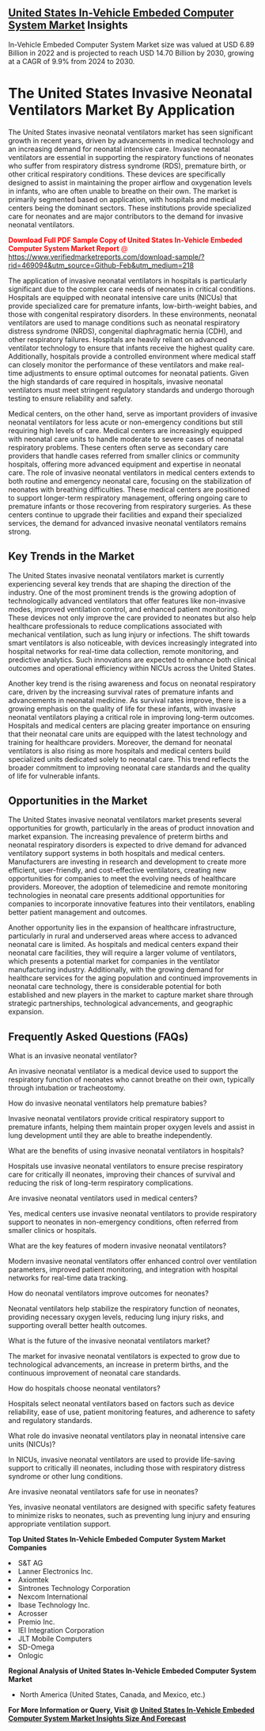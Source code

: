 <h2><a href="https://www.verifiedmarketreports.com/download-sample/?rid=469094&amp;utm_source=Github-Feb&amp;utm_medium=218" target="_blank">United States In-Vehicle Embeded Computer System Market</a> Insights</h2><p>In-Vehicle Embeded Computer System Market size was valued at USD 6.89 Billion in 2022 and is projected to reach USD 14.70 Billion by 2030, growing at a CAGR of 9.9% from 2024 to 2030.</p><p><h1>The United States Invasive Neonatal Ventilators Market By Application</h1> <p>The United States invasive neonatal ventilators market has seen significant growth in recent years, driven by advancements in medical technology and an increasing demand for neonatal intensive care. Invasive neonatal ventilators are essential in supporting the respiratory functions of neonates who suffer from respiratory distress syndrome (RDS), premature birth, or other critical respiratory conditions. These devices are specifically designed to assist in maintaining the proper airflow and oxygenation levels in infants, who are often unable to breathe on their own. The market is primarily segmented based on application, with hospitals and medical centers being the dominant sectors. These institutions provide specialized care for neonates and are major contributors to the demand for invasive neonatal ventilators. <p><span class=""><span style="color: #ff0000;"><strong>Download Full PDF Sample Copy of United States In-Vehicle Embeded Computer System Market Report</strong> @ </span><a href="https://www.verifiedmarketreports.com/download-sample/?rid=469094&amp;utm_source=Github-Feb&amp;utm_medium=218" target="_blank">https://www.verifiedmarketreports.com/download-sample/?rid=469094&amp;utm_source=Github-Feb&amp;utm_medium=218</a></span></p> <p>The application of invasive neonatal ventilators in hospitals is particularly significant due to the complex care needs of neonates in critical conditions. Hospitals are equipped with neonatal intensive care units (NICUs) that provide specialized care for premature infants, low-birth-weight babies, and those with congenital respiratory disorders. In these environments, neonatal ventilators are used to manage conditions such as neonatal respiratory distress syndrome (NRDS), congenital diaphragmatic hernia (CDH), and other respiratory failures. Hospitals are heavily reliant on advanced ventilator technology to ensure that infants receive the highest quality care. Additionally, hospitals provide a controlled environment where medical staff can closely monitor the performance of these ventilators and make real-time adjustments to ensure optimal outcomes for neonatal patients. Given the high standards of care required in hospitals, invasive neonatal ventilators must meet stringent regulatory standards and undergo thorough testing to ensure reliability and safety. <p>Medical centers, on the other hand, serve as important providers of invasive neonatal ventilators for less acute or non-emergency conditions but still requiring high levels of care. Medical centers are increasingly equipped with neonatal care units to handle moderate to severe cases of neonatal respiratory problems. These centers often serve as secondary care providers that handle cases referred from smaller clinics or community hospitals, offering more advanced equipment and expertise in neonatal care. The role of invasive neonatal ventilators in medical centers extends to both routine and emergency neonatal care, focusing on the stabilization of neonates with breathing difficulties. These medical centers are positioned to support longer-term respiratory management, offering ongoing care to premature infants or those recovering from respiratory surgeries. As these centers continue to upgrade their facilities and expand their specialized services, the demand for advanced invasive neonatal ventilators remains strong. <h2>Key Trends in the Market</h2> <p>The United States invasive neonatal ventilators market is currently experiencing several key trends that are shaping the direction of the industry. One of the most prominent trends is the growing adoption of technologically advanced ventilators that offer features like non-invasive modes, improved ventilation control, and enhanced patient monitoring. These devices not only improve the care provided to neonates but also help healthcare professionals to reduce complications associated with mechanical ventilation, such as lung injury or infections. The shift towards smart ventilators is also noticeable, with devices increasingly integrated into hospital networks for real-time data collection, remote monitoring, and predictive analytics. Such innovations are expected to enhance both clinical outcomes and operational efficiency within NICUs across the United States. <p>Another key trend is the rising awareness and focus on neonatal respiratory care, driven by the increasing survival rates of premature infants and advancements in neonatal medicine. As survival rates improve, there is a growing emphasis on the quality of life for these infants, with invasive neonatal ventilators playing a critical role in improving long-term outcomes. Hospitals and medical centers are placing greater importance on ensuring that their neonatal care units are equipped with the latest technology and training for healthcare providers. Moreover, the demand for neonatal ventilators is also rising as more hospitals and medical centers build specialized units dedicated solely to neonatal care. This trend reflects the broader commitment to improving neonatal care standards and the quality of life for vulnerable infants. <h2>Opportunities in the Market</h2> <p>The United States invasive neonatal ventilators market presents several opportunities for growth, particularly in the areas of product innovation and market expansion. The increasing prevalence of preterm births and neonatal respiratory disorders is expected to drive demand for advanced ventilatory support systems in both hospitals and medical centers. Manufacturers are investing in research and development to create more efficient, user-friendly, and cost-effective ventilators, creating new opportunities for companies to meet the evolving needs of healthcare providers. Moreover, the adoption of telemedicine and remote monitoring technologies in neonatal care presents additional opportunities for companies to incorporate innovative features into their ventilators, enabling better patient management and outcomes. <p>Another opportunity lies in the expansion of healthcare infrastructure, particularly in rural and underserved areas where access to advanced neonatal care is limited. As hospitals and medical centers expand their neonatal care facilities, they will require a larger volume of ventilators, which presents a potential market for companies in the ventilator manufacturing industry. Additionally, with the growing demand for healthcare services for the aging population and continued improvements in neonatal care technology, there is considerable potential for both established and new players in the market to capture market share through strategic partnerships, technological advancements, and geographic expansion. <h2>Frequently Asked Questions (FAQs)</h2> <p>What is an invasive neonatal ventilator?</p> <p>An invasive neonatal ventilator is a medical device used to support the respiratory function of neonates who cannot breathe on their own, typically through intubation or tracheostomy.</p> <p>How do invasive neonatal ventilators help premature babies?</p> <p>Invasive neonatal ventilators provide critical respiratory support to premature infants, helping them maintain proper oxygen levels and assist in lung development until they are able to breathe independently.</p> <p>What are the benefits of using invasive neonatal ventilators in hospitals?</p> <p>Hospitals use invasive neonatal ventilators to ensure precise respiratory care for critically ill neonates, improving their chances of survival and reducing the risk of long-term respiratory complications.</p> <p>Are invasive neonatal ventilators used in medical centers?</p> <p>Yes, medical centers use invasive neonatal ventilators to provide respiratory support to neonates in non-emergency conditions, often referred from smaller clinics or hospitals.</p> <p>What are the key features of modern invasive neonatal ventilators?</p> <p>Modern invasive neonatal ventilators offer enhanced control over ventilation parameters, improved patient monitoring, and integration with hospital networks for real-time data tracking.</p> <p>How do neonatal ventilators improve outcomes for neonates?</p> <p>Neonatal ventilators help stabilize the respiratory function of neonates, providing necessary oxygen levels, reducing lung injury risks, and supporting overall better health outcomes.</p> <p>What is the future of the invasive neonatal ventilators market?</p> <p>The market for invasive neonatal ventilators is expected to grow due to technological advancements, an increase in preterm births, and the continuous improvement of neonatal care standards.</p> <p>How do hospitals choose neonatal ventilators?</p> <p>Hospitals select neonatal ventilators based on factors such as device reliability, ease of use, patient monitoring features, and adherence to safety and regulatory standards.</p> <p>What role do invasive neonatal ventilators play in neonatal intensive care units (NICUs)?</p> <p>In NICUs, invasive neonatal ventilators are used to provide life-saving support to critically ill neonates, including those with respiratory distress syndrome or other lung conditions.</p> <p>Are invasive neonatal ventilators safe for use in neonates?</p> <p>Yes, invasive neonatal ventilators are designed with specific safety features to minimize risks to neonates, such as preventing lung injury and ensuring appropriate ventilation support.</p></p><p><strong>Top United States In-Vehicle Embeded Computer System Market Companies</strong></p><div data-test-id=""><p><li>S&T AG</li><li> Lanner Electronics Inc.</li><li> Axiomtek</li><li> Sintrones Technology Corporation</li><li> Nexcom International</li><li> Ibase Technology Inc.</li><li> Acrosser</li><li> Premio Inc.</li><li> IEI Integration Corporation</li><li> JLT Mobile Computers</li><li> SD-Omega</li><li> Onlogic</li></p><div><strong>Regional Analysis of&nbsp;United States In-Vehicle Embeded Computer System Market</strong></div><ul><li dir="ltr"><p dir="ltr">North America&nbsp;(United States, Canada, and Mexico, etc.)</p></li></ul><p><strong>For More Information or Query, Visit @&nbsp;</strong><strong><a href="https://www.verifiedmarketreports.com/product/in-vehicle-embeded-computer-system-market/?utm_source=Github-Feb&amp;utm_medium=218" target="_blank">United States In-Vehicle Embeded Computer System Market Insights Size And Forecast</a></strong></p></div>
